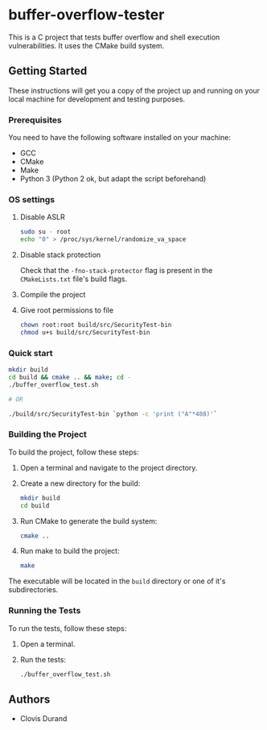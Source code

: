 # buffer-overflow-tester

This is a C project that tests buffer overflow and shell execution vulnerabilities. It uses the CMake build system.

## Getting Started

These instructions will get you a copy of the project up and running on your local machine for development and testing purposes.

### Prerequisites

You need to have the following software installed on your machine:

- GCC
- CMake
- Make
- Python 3 (Python 2 ok, but adapt the script beforehand)

### OS settings

1. Disable ASLR

   ```bash
   sudo su - root
   echo "0" > /proc/sys/kernel/randomize_va_space
   ```

2. Disable stack protection

   Check that the `-fno-stack-protector` flag is present in the `CMakeLists.txt` file's build flags.

3. Compile the project

4. Give root permissions to file

   ```bash
   chown root:root build/src/SecurityTest-bin
   chmod u+s build/src/SecurityTest-bin
   ```

### Quick start

```bash
mkdir build
cd build && cmake .. && make; cd -
./buffer_overflow_test.sh

# OR

./build/src/SecurityTest-bin `python -c 'print ("A"*408)'`
```

### Building the Project

To build the project, follow these steps:

1. Open a terminal and navigate to the project directory.

2. Create a new directory for the build:

   ```bash
   mkdir build
   cd build
   ```

3. Run CMake to generate the build system:

   ```bash
   cmake ..
   ```

4. Run make to build the project:

   ```bash
   make
   ```

The executable will be located in the `build` directory or one of it's subdirectories.

### Running the Tests

To run the tests, follow these steps:

1. Open a terminal.

2. Run the tests:

   ```bash
   ./buffer_overflow_test.sh
   ```

## Authors

- Clovis Durand
